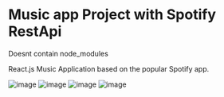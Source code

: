 # Music app Project with Spotify RestApi
Doesnt contain node_modules

React.js Music Application based on the popular Spotify app.


![image](https://github.com/user-attachments/assets/51a70661-b4df-4195-9376-f93e8d0c05b8)
![image](https://github.com/user-attachments/assets/ce1e3bcc-359b-4f95-80c7-574482d93b70)
![image](https://github.com/user-attachments/assets/dcaa4957-9931-43b8-b2a8-c86f1f5ddad1)
![image](https://github.com/user-attachments/assets/0a29a911-8813-414f-9f0d-188404df88e4)
